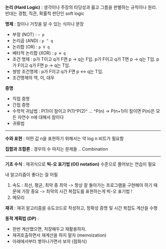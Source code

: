 **논리 (Hard Logic)** : 생각이나 주장의 타당성과 옳고 그름을 판별하는 규칙이나 원리.
반대는 경험, 직관, 확률적 판단인 soft logic

**명제** : 참이나 거짓을 알 수 있는 식이나 문장
- 부정 (NOT) : `~ p`
- 논리곱 (AND) : `p ^ q`
- 논리합 (OR) : `p V q`
- 배타적 논리합 (XOR) : `p ⊕ q`
- 조건 명제 : p가 T이고 q가 F면 p -> q는 F임. p가 F이고 q가 T면 p -> q는 T임. p가 F이고 q가 F면 p -> q는 T임.
- 쌍방 조건명제 : p가 F이고 q가 F면 p <-> q는 T임.
- 조건명제의 역, 이, 대우

**증명**
- 직접 증명
- 간접 증명
- 수학적 귀납법 : P(1)이 참이고 P(1)^P(2)^ ... ^P(n) -> P(n+1)이 참이면 P(n)은 모든 자연수 n에 대해서 참이다
- 귀류법

---

**수와 표현** : 어떤 값 n을 표현하기 위해서는 약 log n 비트가 필요함

**집합과 조합론** : 경우의 수 따지는 문제들 .. Combination

---

**기초 수식** : 재귀식으로 **빅-오 표기법 (O() notation)** 수준으로 풀어보는 연습이 필요

내 알고리즘이 좋다는 걸 어필
1. 속도 : 최선, 평균, 최악 중 최악 -> 항상 잘 돌아가는 프로그램을 구현해야 하기 때문에 가장 중요 -> 최악의 시간 복잡도를 표현하는게 빅-오 표기법 !
2. 메모리

**재귀** : 재귀 알고리즘을 슈도코드로 작성하고, 정확성 증명 및 시간 복잡도 계산을 수행

**동적 계획법 (DP)** : 
- 한번 계산했으면, 저장해두고 재활용하자. 
- 재귀호출하면서 재계산을 하지 말자 (memoization)
- 아래에서부터 쌓아나가면서 보자 (점화식)